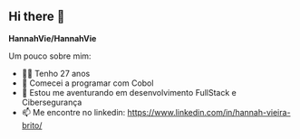 ## Hi there 👋

**HannahVie/HannahVie**

Um pouco sobre mim:

- 👩🏽 Tenho 27 anos
- 🦕 Comecei a programar com Cobol
- 🌱 Estou me aventurando em desenvolvimento FullStack e Cibersegurança
- 📫 Me encontre no linkedin: https://www.linkedin.com/in/hannah-vieira-brito/

